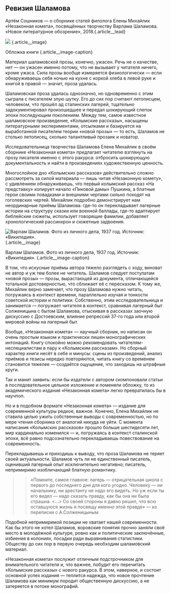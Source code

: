 ## Ревизия Шаламова

Артём Сошников — о сборнике статей филолога Елены Михайлик «Незаконная комета», посвящённых творчеству Варлама Шаламова. «Новое литературное обозрение», 2018.{.article\_\_lead}

![][image-1] {.article\_\_image}

Обложка книги {.article\_\_image-caption}

Материал шаламовской прозы, конечно, ужасен. Речь не о качестве, нет — он ужасен именно потому, что не вызывает у читателя ничего, кроме ужаса. Сила прозы вообще измеряется физиологически — если обнаруживаешь себя ночью на кухне с коркой хлеба в левой руке и книгой в правой — значит, проза удалась. 

Шаламовская проза удалась однозначно, но одновременно с этим сыграла с писателем злую шутку. Его до сих пор считают летописцем, человеком, что прошёл ад сталинских лагерей, тщательно задокументировал произошедшее и передал шокирующий слепок эпохи последующим поколениям. Между тем, самое известное шаламовское произведение, «Колымские рассказы», насыщены литературными экспериментами, отсылками и базируется на выработанной писателем теории «новой прозы» — то есть, Шаламов не столько летописец, сколько талантливый прозаик и новатор. 

Исследовательница творчества Шаламова Елена Михайлик в своём сборнике «Незаконная комета» предлагает читателю взглянуть на прозу писателя именно с этого ракурса: отбросить шокирующую документальность и найти в произведениях художественную ценность.

Многослойное дно «Колымских рассказов» действительно сложно рассмотреть за силой материала — лишь читая «Незаконную комету», с удивлением обнаруживаешь, что первый колымский рассказ «На представку» копирует начало «Пиковой дамы» Пушкина, а блатные герои своими повадками и внешними чертами сильно походят на гоголевских чертей. Михайлик подробно демонстрирует нам неординарные приёмы Шаламова: где-то он перекладывает лагерные истории на структуру сказки или военной баллады, где-то адаптирует библейские сюжеты, использует говорящие фамилии, добавляет хронологический рассинхрон и сюжетные задвоения.

![Варлам Шаламов. Фото из личного дела, 1937 год. Источник: «Википедия».][image-2] {.article\_\_image}

Варлам Шаламов. Фото из личного дела, 1937 год. Источник: «Википедия». {.article\_\_image-caption}

В том, что искусные приёмы автора тяжело разглядеть с ходу, виноват не автор и уж тем более не читатель. Шаламов следует постулатам «новой прозы» — прозы, вырастающей из документа, отличающейся тотальной достоверностью, что сближает её с пересказом. К тому же, Михайлик верно замечает, что прозу Шаламова нужно читать, погружаясь в контекст времени, параллельно изучая и тонкости советской истории и политики. Собственно, этим исследовательница и занимается — погружает читателя в контекст, сравнивая лагерный быт Солженицына с бытом Шаламова, отыскивая в рассказах заочную дискуссию с Достоевским, влияние репрессий 37-го года или второй мировой войны на лагерный быт.

Вообще, «Незаконная комета» — научный сборник, но написан он очень простым языком и практически лишен монографических интонаций. Книгу спокойно можно рекомендовать читателям-неспециалистам в пару к «Колымским рассказам». Но сборный характер книги несёт в себе и минусы: сцены из произведений, анализ приёмов и тезисы нередко повторяются, читать книгу со временем становится тяжелее — создаётся ощущение, что заходишь на штрафные круги.

Так и манит заявить: если бы издатели с автором скомпоновали статьи в последовательное цельное изложение и поменяли обложку, то из академического издания «Незаконная комета» легко превратилась бы в научпоп.

Но и в подобном формате «Незаконная комета» — издание для современной культуры редкое, важное. Конечно, Елена Михайлик не ставила целью ужить собственные выводы с современностью, но по мере чтения сборника от аналогий никуда не уйти. С момента написания «Колымских рассказов» прошло больше шестидесяти лет, мир кардинально изменился — и, погружаясь в контекст сталинской эпохи, всё равно подсознательно перекладываешь повествование на современность.

Перекладываешь и приходишь к выводу, что проза Шаламова не теряет своей актуальности. Шаламов чуть ли не единственный писатель, оценивший лагерный опыт исключительно негативно; писатель, непримиримо изобличающий блатную романтику. 

> > «Помните, самое главное: лагерь — отрицательная школа с первого до последнего дня для кого угодно. Человеку — ни начальнику, ни арестанту не надо его видеть. Но уж если ты его видел — надо сказать правду, как бы она ни была страшна. \<…\> Со своей стороны я давно решил, что всю оставшуюся жизнь я посвящу именно этой правде» — из переписки с А.Солженицыным

Подобной непримиримой позиции не хватает нашей современности. Как бы этого не хотел Шаламов, воровские понятия прочно заняли своё место в молодёжной культуре, ровно как и политические заключённые, избиения в колониях, посадки ради выравнивания статистики. Обществу до сих пор в первую очередь необходим шаламовский материал.

«Незаконная комета» послужит отличным подстрочником для внимательного читателя и, что важнее, побудит его перечитать «Колымские рассказы» с нового ракурса. В этом, наверное, и состоит основной успех издания — теплится надежда, что новое прочтение Шаламова как минимум породит общественную дискуссию, а не затеряется в потоке монографий.

[image-1]:	http://sayocean.me/img/shalamov.jpg
[image-2]:	https://upload.wikimedia.org/wikipedia/commons/2/2d/Varlam_Shalamov-NKVD.jpg